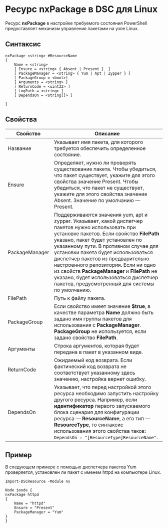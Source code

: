 # Ресурс nxPackage в DSC для Linux

Ресурс **nxPackage** в настройке требуемого состояния PowerShell предоставляет механизм управления пакетами на узле Linux.

## Синтаксис

```
nxPackage <string> #ResourceName
{
    Name = <string>
    [ Ensure = <string> { Absent | Present }  ]
    [ PackageManager = <string> { Yum | Apt | Zypper } ]
    [ PackageGroup = <bool>]
    [ Arguments = <string> ]
    [ ReturnCode = <uint32> ]
    [ LogPath = <string> ]
    [ DependsOn = <string[]> ]
    
}
```

## Свойства

|  Свойство |  Описание | 
|---|---|
| Название| Указывает имя пакета, для которого требуется обеспечить определенное состояние.| 
| Ensure| Определяет, нужно ли проверять существование пакета. Чтобы убедиться, что пакет существует, укажите для этого свойства значение Present. Чтобы убедиться, что пакет не существует, укажите для этого свойства значение Absent. Значение по умолчанию — Present.|  
| PackageManager| Поддерживаются значения yum, apt и zypper. Указывает, какой диспетчер пакетов нужно использовать при установке пакетов. Если свойство **FilePath** указано, пакет будет установлен по указанному пути. В противном случае для установки пакета будет использоваться диспетчер пакетов из предварительно настроенного репозитория. Если ни одно из свойств **PackageManager** и **FilePath** не указано, будет использоваться диспетчер пакетов, предусмотренный для системы по умолчанию.| 
| FilePath| Путь к файлу пакета.| 
| PackageGroup| Если свойство имеет значение **$true**, в качестве параметра **Name** должно быть задано имя группы пакетов для использования с **PackageManager**. **PackageGroup** не используется, если задано свойство **FilePath**.| 
| Аргументы| Строка аргументов, которая будет передана в пакет в указанном виде.| 
| ReturnCode| Ожидаемый код возврата. Если фактический код возврата не соответствует указанному здесь значению, настройка вернет ошибку.| 
| DependsOn | Указывает, что перед настройкой этого ресурса необходимо запустить настройку другого ресурса. Например, если **идентификатор** первого запускаемого блока сценария для конфигурации ресурса — **ResourceName**, а его тип — **ResourceType**, то синтаксис использования этого свойства таков: `DependsOn = "[ResourceType]ResourceName"`.| 

## Пример

В следующем примере с помощью диспетчера пакетов Yum проверяется, установлен ли пакет с именем httpd на компьютере Linux.

```
Import-DSCResource -Module nx 

Node $node {
nxPackage httpd
{
    Name = "httpd"
    Ensure = "Present"
    PackageManager = "Yum"
}
}
```
<!--HONumber=Feb16_HO4-->
